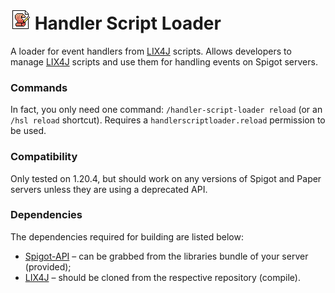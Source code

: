 [icon]: https://raw.githubusercontent.com/inc0g-repoz/low-tier-script-engine/refs/heads/main/src/assets/icon.png
[LIX4J]: https://github.com/inc0g-repoz/lix4j
[Spigot-API]: https://hub.spigotmc.org/nexus/service/rest/repository/browse/snapshots/org/spigotmc/spigot-api/

# ![icon] Handler Script Loader
A loader for event handlers from [LIX4J] scripts. Allows developers to manage [LIX4J] scripts and use them for handling events on Spigot servers.

### Commands
In fact, you only need one command: `/handler-script-loader reload` (or an `/hsl reload` shortcut). Requires a `handlerscriptloader.reload` permission to be used.

### Compatibility
Only tested on 1.20.4, but should work on any versions of Spigot and Paper servers unless they are using a deprecated API.

### Dependencies
The dependencies required for building are listed below:
- [Spigot-API] – can be grabbed from the libraries bundle of your server (provided);
- [LIX4J] – should be cloned from the respective repository (compile).
